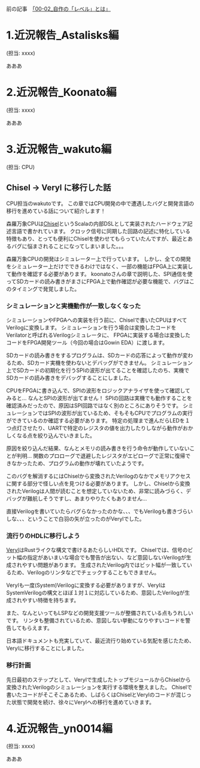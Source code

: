 前の記事　[「00-02_自作の「レベル」とは」](https://github.com/shinrabansyo/tech-blog/tree/main/Articles/99-%E9%9B%91%E8%AB%87%E3%83%BB%E5%B0%8F%E3%83%8D%E3%82%BF%E9%9B%86/99-01_%E6%A3%AE%E7%BE%85%E4%B8%87%E8%B1%A1%E3%83%97%E3%83%AD%E3%82%B8%E3%82%A7%E3%82%AF%E3%83%88%E3%81%8C%E3%81%A7%E3%81%8D%E3%82%8B%E3%81%BE%E3%81%A7%E3%80%81%E3%80%81%E3%80%82)  




# 1.近況報告_Astalisks編

(担当: xxxx) 

あああ  
  

# 2.近況報告_Koonato編

(担当: xxxx) 

あああ


# 3.近況報告_wakuto編

(担当: CPU) 

## Chisel -> Veryl に移行した話

CPU担当のwakutoです。
この章ではCPU開発の中で遭遇したバグと開発言語の移行を進めている話について紹介します！

森羅万象CPUは[Chisel](https://www.chisel-lang.org/)というScalaの内部DSLとして実装されたハードウェア記述言語で書かれています。
クロック信号に同期した回路の記述に特化している特徴もあり、とっても便利にChiselを使わせてもらっていたんですが、最近とあるバグに悩まされることになってしまいました。。。

森羅万象CPUの開発はシミュレーター上で行っています。
しかし、全ての開発をシミュレーター上だけでできるわけではなく、一部の機能はFPGA上に実装して動作を確認する必要があります。
koonatoさんの章で説明した、SPI通信を使ってSDカードの読み書きがまさにFPGA上で動作確認が必要な機能で、バグはこのタイミングで発覚しました。

### シミュレーションと実機動作が一致しなくなった

シミュレーションやFPGAへの実装を行う前に、Chiselで書いたCPUはすべてVerilogに変換します。
シミュレーションを行う場合は変換したコードをVerilatorと呼ばれるVerilogシミュレータに、
FPGAに実装する場合は変換したコードをFPGA開発ツール（今回の場合はGowin EDA）に渡します。

SDカードの読み書きをするプログラムは、SDカードの応答によって動作が変わるため、SDカード実機を使わないとデバッグができません。
シミュレーション上でSDカードの初期化を行うSPIの波形が出てることを確認したのち、実機でSDカードの読み書きをデバッグすることにしました。

CPUをFPGAに書き込んで、SPIの波形をロジックアナライザを使って確認してみると…
なんとSPIの波形が出てません！
SPIの回路は実機でも動作することを確認済みだったので、原因はSPI回路ではなく別のところにありそうです。
シミュレーションではSPIの波形が出ているため、そもそもCPUでプログラムの実行ができているのか確認する必要があります。
特定の処理まで進んだらLEDを１つ点灯させたり、UARTで特定のレジスタの値を出力したりしながら動作がおかしくなる点を絞り込んでいきました。

原因を絞り込んだ結果、なんとメモリの読み書きを行う命令が動作していないことが判明…
関数のプロローグで退避したレジスタがエピローグで正常に復帰できなかったため、プログラムの動作が壊れていたようです。

このバグを解消するにはChiselから変換されたVerilogのなかでメモリアクセスに関する部分で怪しい点を見つける必要があります。
しかし、Chiselから変換されたVerilogは人間が読むことを想定していないため、非常に読みづらく、デバッグが難航しそうですし、あまりやりたくもありません…

直接Verilogを書いていたらバグらなかったのかな、、、でもVerilogも書きづらいしな、、、ということで白羽の矢が立ったのがVerylでした。

### 流行りのHDLに移行しよう

[Veryl](https://doc.veryl-lang.org/book/ja/)はRustライクな構文で書けるあたらしいHDLです。
Chiselでは、信号のビット幅の指定があいまいな場合でも警告が出ない、など意図しないVerilogが生成されやすい問題があります。
生成されたVerilog内ではビット幅が一致しているため、Verilogのリンタなどでチェックすることもできません。

Verylも一度(System)Verilogに変換する必要がありますが、VerylはSystemVerilogの構文とほぼ１対１に対応しているため、意図したVerilogが生成されやすい特徴を持ちます。

また、なんといってもLSPなどの開発支援ツールが整備されている点もうれしいです。
リンタも整備されているため、意図しない挙動になりやすいコードを警告してもらえます。

日本語ドキュメントも充実していて、最近流行り始めている気配を感じたため、Verylに移行することにしました。

### 移行計画

先日最初のステップとして、Verylで生成したトップモジュールからChiselから変換されたVerilogのシミュレーションを実行する環境を整えました。
Chiselで書いたコードがそこそこあるため、しばらくはChiselとVerylのコードが混じった状態で開発を続け、徐々にVerylへの移行を進めていきます。


# 4.近況報告_yn0014編

(担当: xxxx) 

あああ  
